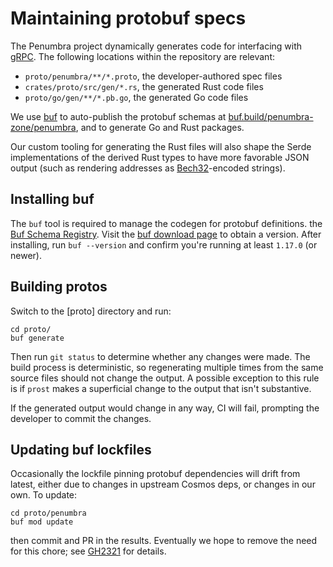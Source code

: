 # Maintaining protobuf specs

The Penumbra project dynamically generates code for interfacing
with [gRPC]. The following locations within the repository
are relevant:

  * `proto/penumbra/**/*.proto`, the developer-authored spec files
  * `crates/proto/src/gen/*.rs`, the generated Rust code files
  * `proto/go/gen/**/*.pb.go`, the generated Go code files

We use [buf] to auto-publish the protobuf schemas at
[buf.build/penumbra-zone/penumbra][BSR], and to generate Go and Rust packages.

Our custom tooling for generating the Rust files will also shape the Serde implementations
of the derived Rust types to have more favorable JSON output (such as rendering
addresses as [Bech32]-encoded strings).

## Installing buf

The `buf` tool is required to manage the codegen for protobuf definitions.
the [Buf Schema Registry](https://buf.build.penumbra-zone/penumbra). Visit
the [buf download page](https://buf.build/docs/installation/) to obtain a version.
After installing, run `buf --version` and confirm you're running at least
`1.17.0` (or newer).

## Building protos

Switch to the [proto] directory and run:

```shell
cd proto/
buf generate
```

Then run `git status` to determine whether any changes were made.
The build process is deterministic, so regenerating multiple times
from the same source files should not change the output.
A possible exception to this rule is if `prost` makes a superficial
change to the output that isn't substantive.

If the generated output would change in any way, CI will
fail, prompting the developer to commit the changes.

## Updating buf lockfiles
Occasionally the lockfile pinning protobuf dependencies will drift from latest,
either due to changes in upstream Cosmos deps, or changes in our own. To update:

```shell
cd proto/penumbra
buf mod update
```

then commit and PR in the results. Eventually we hope to remove the need for this chore;
see [GH2321](https://github.com/penumbra-zone/penumbra/issues/2321) for details.

[`protoc` website]: https://grpc.io/docs/protoc-installation/#install-pre-compiled-binaries-any-os
[proto-compiler]: https://github.com/penumbra-zone/penumbra/tree/main/tools/proto-compiler
[gRPC]: https://grpc.io/
[BSR]: https://buf.build/penumbra-zone/penumbra
[buf]: https://buf.build/
[Bech32]: https://en.bitcoin.it/wiki/Bech32
